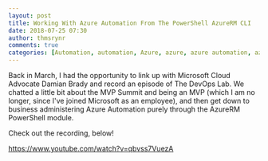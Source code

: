 ```yaml
---
layout: post
title: Working With Azure Automation From The PowerShell AzureRM CLI
date: 2018-07-25 07:30
author: thmsrynr
comments: true
categories: [Automation, automation, Azure, azure, azure automation, azure automation, DevOps, devops, microsoft, microsoft, mvp, PowerShell, powershell, PowerShell 5.0, the devops lab, workflow]
---
```

Back in March, I had the opportunity to link up with Microsoft Cloud Advocate Damian Brady and record an episode of The DevOps Lab. We chatted a little bit about the MVP Summit and being an MVP (which I am no longer, since I've joined Microsoft as an employee), and then get down to business administering Azure Automation purely through the AzureRM PowerShell module.

Check out the recording, below!

<!--more-->

https://www.youtube.com/watch?v=qbvss7VuezA
